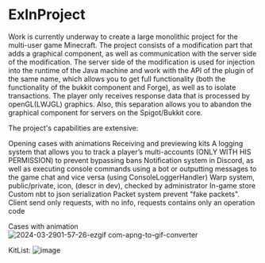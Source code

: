 # ExlnProject
Work is currently underway to create a large monolithic project for the multi-user game Minecraft.
The project consists of a modification part that adds a graphical component, as well as communication with the server side of the modification. The server side of the modification is used for injection into the runtime of the Java machine and work with the API of the plugin of the same name, which allows you to get full functionality (both the functionality of the bukkit component and Forge), as well as to isolate transactions. The player only receives response data that is processed by openGL(LWJGL) graphics. Also, this separation allows you to abandon the graphical component for servers on the Spigot/Bukkit core.

The project's capabilities are extensive:

Opening cases with animations
Receiving and previewing kits
A logging system that allows you to track a player’s multi-accounts (ONLY WITH HIS PERMISSION) to prevent bypassing bans
Notification system in Discord, as well as executing console commands using a bot or outputting messages to the game chat and vice versa (using ConsoleLoggerHandler)
Warp system, public/private, icon, (descr in dev), checked by administrator
In-game store
Custom nbt to json serialization
Packet system prevent "fake packets". Client send only requests, with no info, requests contains only an operation code

Cases with animation
![2024-03-2901-57-26-ezgif com-apng-to-gif-converter](https://github.com/Laytin/ExlnProject/assets/70861524/a13d06fa-cf56-40e6-be07-142f5c606a52)

KitList:
![image](https://github.com/Laytin/ExlnProject/assets/70861524/4d9ae476-711e-404c-8531-ed25243a28bc)
